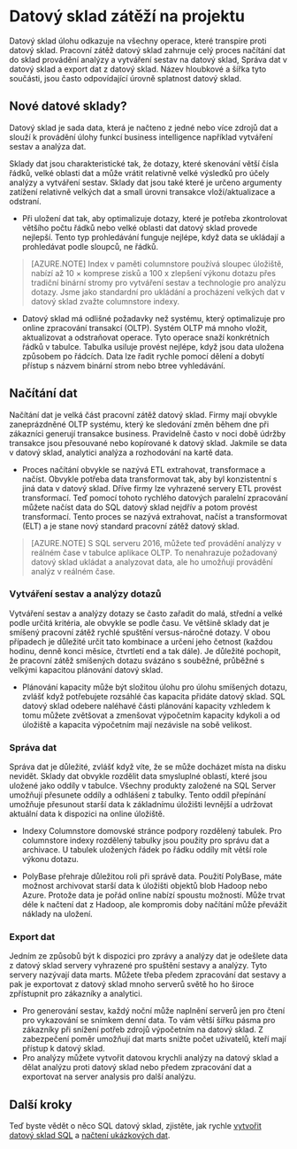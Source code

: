 <properties
   pageTitle="Datový sklad zátěží na projektu"
   description="Pružnost SQL datový sklad můžete zvětšit, zmenšit nebo pozastavení výpočetního výkonu pomocí posuvné škále dat skladové jednotky (DWUs). Tento článek vysvětluje metriky datový sklad a jak se týkají DWUs. "
   services="sql-data-warehouse"
   documentationCenter="NA"
   authors="barbkess"
   manager="barbkess"
   editor=""/>

<tags
   ms.service="sql-data-warehouse"
   ms.devlang="NA"
   ms.topic="article"
   ms.tgt_pltfrm="NA"
   ms.workload="data-services"
   ms.date="07/25/2016"
   ms.author="barbkess;mausher;jrj;sonyama"/>


# <a name="data-warehouse-workload"></a>Datový sklad zátěží na projektu
Datový sklad úlohu odkazuje na všechny operace, které transpire proti datový sklad. Pracovní zátěž datový sklad zahrnuje celý proces načítání dat do sklad provádění analýzy a vytváření sestav na datový sklad, Správa dat v datový sklad a export dat z datový sklad. Název hloubkové a šířka tyto součásti, jsou často odpovídající úrovně splatnost datový sklad.


## <a name="new-to-data-warehousing"></a>Nové datové sklady?
Datový sklad je sada data, která je načteno z jedné nebo více zdrojů dat a slouží k provádění úlohy funkcí business intelligence například vytváření sestav a analýza dat.

Sklady dat jsou charakteristické tak, že dotazy, které skenování větší čísla řádků, velké oblasti dat a může vrátit relativně velké výsledků pro účely analýzy a vytváření sestav. Sklady dat jsou také které je určeno argumenty zatížení relativně velkých dat a small úrovni transakce vloží/aktualizace a odstraní.

- Při uložení dat tak, aby optimalizuje dotazy, které je potřeba zkontrolovat většího počtu řádků nebo velké oblasti dat datový sklad provede nejlepší. Tento typ prohledávání funguje nejlépe, když data se ukládají a prohledávat podle sloupců, ne řádků.

>[AZURE.NOTE] Index v paměti columnstore používá sloupec úložiště, nabízí až 10 × komprese zisků a 100 x zlepšení výkonu dotazu přes tradiční binární stromy pro vytváření sestav a technologie pro analýzu dotazy. Jsme jako standardní pro ukládání a procházení velkých dat v datový sklad zvažte columnstore indexy.

- Datový sklad má odlišné požadavky než systému, který optimalizuje pro online zpracování transakcí (OLTP). Systém OLTP má mnoho vložit, aktualizovat a odstraňovat operace. Tyto operace snaží konkrétních řádků v tabulce. Tabulka usiluje provést nejlépe, když jsou data uložena způsobem po řádcích. Data lze řadit rychle pomocí dělení a dobytí přístup s názvem binární strom nebo btree vyhledávání.


## <a name="data-loading"></a>Načítání dat
Načítání dat je velká část pracovní zátěž datový sklad. Firmy mají obvykle zaneprázdněné OLTP systému, který ke sledování změn během dne při zákazníci generují transakce business. Pravidelně často v noci době údržby transakce jsou přesouvané nebo kopírované k datový sklad. Jakmile se data v datový sklad, analytici analýza a rozhodování na kartě data.

- Proces načítání obvykle se nazývá ETL extrahovat, transformace a načíst. Obvykle potřeba data transformovat tak, aby byl konzistentní s jiná data v datový sklad. Dříve firmy lze vyhrazené servery ETL provést transformací. Teď pomocí tohoto rychlého datových paralelní zpracování můžete načíst data do SQL datový sklad nejdřív a potom provést transformací. Tento proces se nazývá extrahovat, načíst a transformovat (ELT) a je stane nový standard pracovní zátěž datový sklad.

> [AZURE.NOTE] S SQL serveru 2016, můžete teď provádění analýzy v reálném čase v tabulce aplikace OLTP. To nenahrazuje požadovaný datový sklad ukládat a analyzovat data, ale ho umožňují provádění analýz v reálném čase.

### <a name="reporting-and-analysis-queries"></a>Vytváření sestav a analýzy dotazů
Vytváření sestav a analýzy dotazy se často zařadit do malá, střední a velké podle určitá kritéria, ale obvykle se podle času. Ve většině sklady dat je smíšený pracovní zátěž rychlé spuštění versus-náročné dotazy. V obou případech je důležité určit tato kombinace a určení jeho četnost (každou hodinu, denně konci měsíce, čtvrtletí end a tak dále). Je důležité pochopit, že pracovní zátěž smíšených dotazu svázáno s souběžné, průběžné s velkými kapacitou plánování datový sklad.

- Plánování kapacity může být složitou úlohu pro úlohu smíšených dotazu, zvlášť když potřebujete rozsáhlé čas kapacita přidáte datový sklad. SQL datový sklad odebere naléhavé části plánování kapacity vzhledem k tomu můžete zvětšovat a zmenšovat výpočetním kapacity kdykoli a od úložiště a kapacita výpočetním mají nezávisle na sobě velikost.

### <a name="data-management"></a>Správa dat
Správa dat je důležité, zvlášť když víte, že se může docházet místa na disku nevidět. Sklady dat obvykle rozdělit data smysluplné oblastí, které jsou uložené jako oddíly v tabulce. Všechny produkty založené na SQL Server umožňují přesunete oddíly a odhlášení z tabulky. Tento oddíl přepínání umožňuje přesunout starší data k základnímu úložišti levnější a udržovat aktuální data k dispozici na online úložiště.

- Indexy Columnstore domovské stránce podpory rozdělený tabulek. Pro columnstore indexy rozdělený tabulky jsou použity pro správu dat a archivace. U tabulek uložených řádek po řádku oddíly mít větší role výkonu dotazu.  

- PolyBase přehraje důležitou roli při správě data. Použití PolyBase, máte možnost archivovat starší data k úložišti objektů blob Hadoop nebo Azure.  Protože data je pořád online nabízí spoustu možností.  Může trvat déle k načtení dat z Hadoop, ale kompromis doby načítání může převážit náklady na uložení.

### <a name="exporting-data"></a>Export dat
Jedním ze způsobů být k dispozici pro zprávy a analýzy dat je odešlete data z datový sklad servery vyhrazené pro spuštění sestavy a analýzy. Tyto servery nazývají data marts. Můžete třeba předem zpracování dat sestavy a pak je exportovat z datový sklad mnoho serverů světě ho ho široce zpřístupnit pro zákazníky a analytici.

- Pro generování sestav, každý noční může naplnění serverů jen pro čtení pro vykazování se snímkem denní data. To vám větší šířku pásma pro zákazníky při snížení potřeb zdrojů výpočetním na datový sklad. Z zabezpečení poměr umožňují dat marts snižte počet uživatelů, kteří mají přístup k datový sklad.
- Pro analýzy můžete vytvořit datovou krychli analýzy na datový sklad a dělat analýzu proti datový sklad nebo předem zpracování dat a exportovat na server analysis pro další analýzu.

## <a name="next-steps"></a>Další kroky
Teď byste vědět o něco SQL datový sklad, zjistěte, jak rychle [vytvořit datový sklad SQL][] a [načtení ukázkových dat][].

<!--Image references-->

<!--Article references-->
[načtení ukázkových dat]: ./sql-data-warehouse-load-sample-databases.md
[vytvořit datový sklad SQL]: ./sql-data-warehouse-get-started-provision.md

<!--MSDN references-->

<!--Other web references-->
